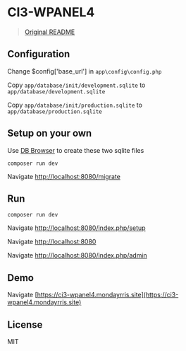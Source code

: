 # CI3-WPANEL4

> [Original README](./readme-original.md)

## Configuration

Change $config['base_url'] in `app\config\config.php`

Copy `app/database/init/development.sqlite` to `app/database/development.sqlite`

Copy `app/database/init/production.sqlite` to `app/database/production.sqlite`

## Setup on your own

Use [DB Browser](https://sqlitebrowser.org) to create these two sqlite files

`composer run dev`

Navigate [http://localhost:8080/migrate](http://localhost:8080/migrate)

## Run

`composer run dev`

Navigate [http://localhost:8080/index.php/setup](http://localhost:8080/index.php/setup)

Navigate [http://localhost:8080](http://localhost:8080)

Navigate [http://localhost:8080/index.php/admin](http://localhost:8080/index.php/admin)

## Demo

Navigate [https://ci3-wpanel4.mondayrris.site](https://ci3-wpanel4.mondayrris.site)

## License

MIT